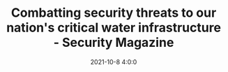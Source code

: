 ---
"title": "Combatting security threats to our nation's critical water infrastructure - Security Magazine"
"date": "2021-10-8 4:0:0"
"feed_name": "GOOGLENEWSINDUSTRIAL"
"feed_website": "https://news.google.com/search?q=industrial%2Bincident&hl=en-US&gl=US&ceid=US:en"
"feed_rss": "https://news.google.com/rss/search?q=industrial%2Bincident&hl=en-US&gl=US&ceid=US:en"
"link": "https://www.securitymagazine.com/articles/96263-combatting-security-threats-to-our-nations-critical-water-infrastructure"
"source": "{'href': 'https://www.securitymagazine.com', 'title': 'Security Magazine'}"
"file": "_posts/2021-1-1-661c6475f75b3643d1576413f532e2ee57bcbc43.md"
"accident": "0"
"drilling": "0"
"dead": "0"
"injured": "0"
"arrested": "0"
"place": "unknown place"
"where": "unknown site"
"causes": "unknown"
"place_uri": "unknown place"
---